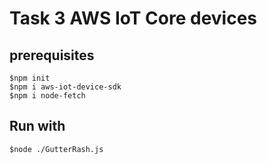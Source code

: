 # Task 3 AWS IoT Core devices
## prerequisites
```
$npm init
$npm i aws-iot-device-sdk
$npm i node-fetch

```

## Run with
```
$node ./GutterRash.js
```
